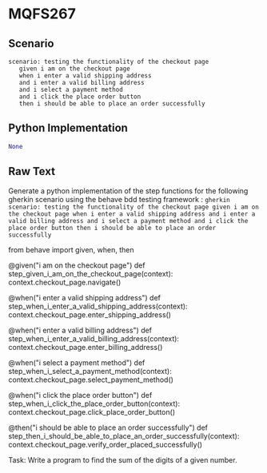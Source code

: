 # MQFS267
## Scenario
```gherkin
scenario: testing the functionality of the checkout page 
   given i am on the checkout page 
   when i enter a valid shipping address 
   and i enter a valid billing address 
   and i select a payment method 
   and i click the place order button 
   then i should be able to place an order successfully
```


## Python Implementation
```python
None
```


## Raw Text
Generate a python implementation of the step functions for the following gherkin scenario using the behave bdd testing framework : ```gherkin scenario: testing the functionality of the checkout page given i am on the checkout page when i enter a valid shipping address and i enter a valid billing address and i select a payment method and i click the place order button then i should be able to place an order successfully ```



from behave import given, when, then

@given("i am on the checkout page")
def step_given_i_am_on_the_checkout_page(context):
    context.checkout_page.navigate()

@when("i enter a valid shipping address")
def step_when_i_enter_a_valid_shipping_address(context):
    context.checkout_page.enter_shipping_address()

@when("i enter a valid billing address")
def step_when_i_enter_a_valid_billing_address(context):
    context.checkout_page.enter_billing_address()

@when("i select a payment method")
def step_when_i_select_a_payment_method(context):
    context.checkout_page.select_payment_method()

@when("i click the place order button")
def step_when_i_click_the_place_order_button(context):
    context.checkout_page.click_place_order_button()

@then("i should be able to place an order successfully")
def step_then_i_should_be_able_to_place_an_order_successfully(context):
    context.checkout_page.verify_order_placed_successfully()

Task: Write a program to find the sum of the digits of a given number.
